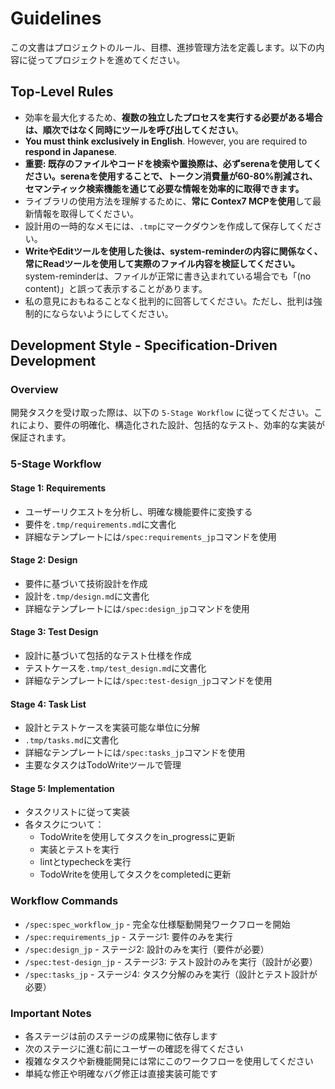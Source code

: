 # Guidelines

この文書はプロジェクトのルール、目標、進捗管理方法を定義します。以下の内容に従ってプロジェクトを進めてください。

## Top-Level Rules

- 効率を最大化するため、**複数の独立したプロセスを実行する必要がある場合は、順次ではなく同時にツールを呼び出してください**。
- **You must think exclusively in English**. However, you are required to **respond in Japanese**.
- **重要: 既存のファイルやコードを検索や置換際は、必ずserenaを使用してください。serenaを使用することで、トークン消費量が60-80%削減され、セマンティック検索機能を通じて必要な情報を効率的に取得できます。**
- ライブラリの使用方法を理解するために、**常に Contex7 MCPを使用**して最新情報を取得してください。
- 設計用の一時的なメモには、`.tmp`にマークダウンを作成して保存してください。
- **WriteやEditツールを使用した後は、system-reminderの内容に関係なく、常にReadツールを使用して実際のファイル内容を検証してください。** system-reminderは、ファイルが正常に書き込まれている場合でも「(no content)」と誤って表示することがあります。
- 私の意見におもねることなく批判的に回答してください。ただし、批判は強制的にならないようにしてください。


## Development Style - Specification-Driven Development

### Overview

開発タスクを受け取った際は、以下の `5-Stage Workflow` に従ってください。これにより、要件の明確化、構造化された設計、包括的なテスト、効率的な実装が保証されます。

### 5-Stage Workflow

#### Stage 1: Requirements

- ユーザーリクエストを分析し、明確な機能要件に変換する
- 要件を`.tmp/requirements.md`に文書化
- 詳細なテンプレートには`/spec:requirements_jp`コマンドを使用

#### Stage 2: Design

- 要件に基づいて技術設計を作成
- 設計を`.tmp/design.md`に文書化
- 詳細なテンプレートには`/spec:design_jp`コマンドを使用

#### Stage 3: Test Design

- 設計に基づいて包括的なテスト仕様を作成
- テストケースを`.tmp/test_design.md`に文書化
- 詳細なテンプレートには`/spec:test-design_jp`コマンドを使用

#### Stage 4: Task List

- 設計とテストケースを実装可能な単位に分解
- `.tmp/tasks.md`に文書化
- 詳細なテンプレートには`/spec:tasks_jp`コマンドを使用
- 主要なタスクはTodoWriteツールで管理

#### Stage 5: Implementation

- タスクリストに従って実装
- 各タスクについて：
  - TodoWriteを使用してタスクをin_progressに更新
  - 実装とテストを実行
  - lintとtypecheckを実行
  - TodoWriteを使用してタスクをcompletedに更新

### Workflow Commands

- `/spec:spec_workflow_jp` - 完全な仕様駆動開発ワークフローを開始
- `/spec:requirements_jp` - ステージ1: 要件のみを実行
- `/spec:design_jp` - ステージ2: 設計のみを実行（要件が必要）
- `/spec:test-design_jp` - ステージ3: テスト設計のみを実行（設計が必要）
- `/spec:tasks_jp` - ステージ4: タスク分解のみを実行（設計とテスト設計が必要）

### Important Notes

- 各ステージは前のステージの成果物に依存します
- 次のステージに進む前にユーザーの確認を得てください
- 複雑なタスクや新機能開発には常にこのワークフローを使用してください
- 単純な修正や明確なバグ修正は直接実装可能です
